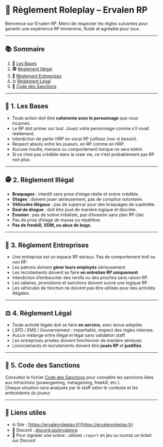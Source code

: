 # 📜 Règlement Roleplay – Ervalen RP

Bienvenue sur Ervalen RP. Merci de respecter les règles suivantes pour garantir une expérience RP immersive, fluide et agréable pour tous.

---

## 📚 Sommaire

1. 🧱 [Les Bases](bases.md)
2. 🕵️ [Règlement Illégal](illegal.md)
3. 🏢 [Règlement Entreprises](entreprises.md)
4. ⚖️ [Règlement Légal](legal.md)
5. 🧾 [Code des Sanctions](sanctions.md)

---

## 🧱 1. Les Bases

- Toute action doit être **cohérente avec le personnage** que vous incarnez.
- Le RP doit primer sur tout. Jouez votre personnage comme s’il vivait réellement.
- Interdiction de parler HRP en vocal RP (utilisez /ooc si besoin).
- Respect absolu entre les joueurs, en RP comme en HRP.
- Aucune insulte, menace ou comportement toxique ne sera toléré.
- Si ce n’est pas crédible dans la vraie vie, ce n’est probablement pas RP non plus.

---

## 🕵️ 2. Règlement Illégal

- **Braquages** : interdit sans prise d’otage réelle et scène crédible.
- **Otages** : doivent jouer sérieusement, pas de complice volontaire.
- **Véhicules illégaux** : pas de supercar pour des braquages de supérette.
- **Deal de drogue** : doit être joué de manière logique et discrète.
- **Évasion** : pas de scène irréaliste, pas d’évasion sans plan RP clair.
- Pas de prise d’otage de masse ou répétitive.
- **Pas de freekill, VDM, ou abus de bugs**.

---

## 🏢 3. Règlement Entreprises

- Une entreprise est un espace RP sérieux. Pas de comportement troll ou non RP.
- Les patrons doivent **gérer leurs employés** sérieusement.
- Les recrutements doivent se faire **en entretien RP uniquement**.
- Interdiction d’embaucher des rerolls ou des proches sans raison RP.
- Les salaires, promotions et sanctions doivent suivre une logique RP.
- Les véhicules de fonction ne doivent pas être utilisés pour des activités illégales.

---

## ⚖️ 4. Règlement Légal

- Toute activité légale doit se faire **en service**, avec tenue adaptée.
- LSPD / EMS / Gouvernement : impartialité, respect des règles internes.
- Aucun mélange entre illégal et légal sans validation staff.
- Les entreprises privées doivent fonctionner de manière sérieuse.
- Licenciements et recrutements doivent être **joués RP** et **justifiés**.

---

## 🧾 5. Code des Sanctions

Consultez le fichier [Code des Sanctions](code_sanctions.md) pour connaître les sanctions liées aux infractions (powergaming, metagaming, freekill, etc.).  
Chaque situation sera analysée par le staff selon le contexte et les antécédents du joueur.

---

## 🔗 Liens utiles

- 🌐 Site : [https://ervalenroleplay.fr](https://ervalenroleplay.fr)
- 💬 Discord : [discord.gg/ervalenrp](https://discord.gg/ervalenrp)
- 📌 Pour signaler une scène : utilisez `/report` en jeu ou ouvrez un ticket sur Discord
